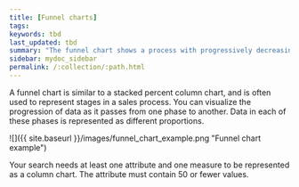 ```yaml
---
title: [Funnel charts]
tags:
keywords: tbd
last_updated: tbd
summary: "The funnel chart shows a process with progressively decreasing proportions amounting to 100 percent in total."
sidebar: mydoc_sidebar
permalink: /:collection/:path.html
---
```

A funnel chart is similar to a stacked percent column chart, and is often used to represent stages in a sales process. You can visualize the progression of data as it passes from one phase to another. Data in each of these phases is represented as different proportions.

 ![]({{ site.baseurl }}/images/funnel_chart_example.png "Funnel chart example")

Your search needs at least one attribute and one measure to be represented as a column chart. The attribute must contain 50 or fewer values.
